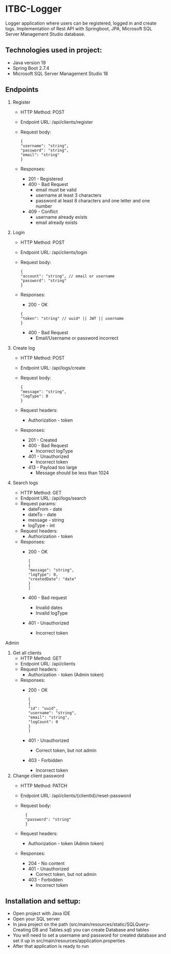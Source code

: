 # ITBC-Logger

Logger application where users can be registered, logged in and create logs. Implementation of Rest API 
with Springboot, JPA, Microsoft SQL Server Management Studio database.

## Technologies used in project:
* Java version 19
* Spring Boot 2.7.4
* Microsoft SQL Server Management Studio 18

## Endpoints
  1. Register
        * HTTP Method: POST
        * Endpoint URL: /api/clients/register
        * Request body:
        
              {
              "username": "string",
              "password": "string",
              "email": "string"
              }
        * Responses:
            * 201 - Registered
            * 400 - Bad Request
               * email must be valid
               * username at least 3 characters
               * password at least 8 characters and one letter and one number
            * 409 - Conflict
               * username already exists
               * email already exists
  2. Login
        * HTTP Method: POST
        * Endpoint URL: /api/clients/login
        * Request body:
       
              {
              "account": "string", // email or username
              "password": "string"
              }
        * Responses:
             * 200 - OK
             
              {
              "token": "string" // uuid* || JWT || username
              }
             * 400 - Bad Request
               * Email/Username or password incorrect
  3. Create log
        * HTTP Method: POST
        * Endpoint URL: /api/logs/create
        * Request body:
         
              {
              "message": "string",
              "logType": 0
              }
        * Request headers:
          * Authorization - token
        * Responses:
          * 201 - Created
          * 400 - Bad Request
             * Incorrect logType
          * 401 - Unauthorized
             * Incorrect token
          * 413 - Payload too large
             * Message should be less than 1024

  4. Search logs
        * HTTP Method: GET
        * Endpoint URL: /api/logs/search
        * Request params:
          * dateFrom - date
          * dateTo - date
          * message - string
          * logType - int
        * Request headers:
          * Authorization - token
        * Responses:
          * 200 - OK

                [
                {
                "message": "string",
                "logType": 0,
                "createdDate": "date"
                }
                ]
          * 400 - Bad request
            * Invalid dates
            * Invalid logType
          * 401 - Unauthorized
            * Incorrect token

Admin
  1. Get all clients
        * HTTP Method: GET
        * Endpoint URL: /api/clients
        * Request headers:
          * Authorization - token (Admin token)
        * Responses:
          * 200 - OK
          
                [
                {
                "id": "uuid",
                "username": "string",
                "email": "string",
                "logCount": 0
                }
                ]
          * 401 - Unauthorized
            * Correct token, but not admin
          * 403 - Forbidden
            * Incorrect token
  2. Change client password
        * HTTP Method: PATCH
        * Endpoint URL: /api/clients/{clientId}/reset-password
        * Request body:

                {
                "password": "string"
                }
        * Request headers:
          * Authorization - token (Admin token)
        * Responses:
          * 204 - No content
          * 401 - Unauthorized
            * Correct token, but not admin
          * 403 - Forbidden
            * Incorrect token

## Installation and settup:
* Open project with Java IDE
* Open your SQL server
* In java project on the path (src/main/resources/static/SQLQuery-Creating DB and Tables.sql) you can create Database and tables
* You will need to set a username and password for created database and set it up in src/main/resources/application.properties
* After that application is ready to run
